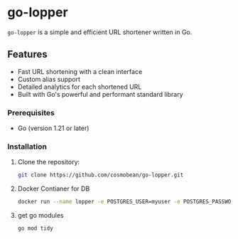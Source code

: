﻿# go-lopper


`go-lopper` is a simple and efficient URL shortener written in Go.

## Features

- Fast URL shortening with a clean interface
- Custom alias support
- Detailed analytics for each shortened URL
- Built with Go's powerful and performant standard library



### Prerequisites

- Go (version 1.21 or later)

### Installation

1. Clone the repository:
   ```bash
   git clone https://github.com/cosmobean/go-lopper.git

2. Docker Contianer for DB
   ```bash
   docker run --name lopper -e POSTGRES_USER=myuser -e POSTGRES_PASSWORD=mypassword -e POSTGRES_DB=mydatabase -d postgres:14 -p 5432:5432
3. get go modules
   ```bash
   go mod tidy
